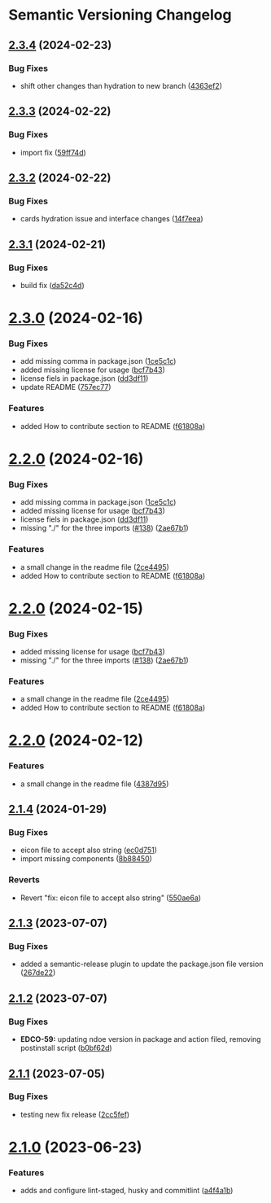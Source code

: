 # Semantic Versioning Changelog

## [2.3.4](https://github.com/pagopa/pagopa-editorial-components/compare/v2.3.3...v2.3.4) (2024-02-23)


### Bug Fixes

* shift other changes than hydration to new branch ([4363ef2](https://github.com/pagopa/pagopa-editorial-components/commit/4363ef22c43b60121a0529c309d56c5464ceeec7))

## [2.3.3](https://github.com/pagopa/pagopa-editorial-components/compare/v2.3.2...v2.3.3) (2024-02-22)


### Bug Fixes

* import fix ([59ff74d](https://github.com/pagopa/pagopa-editorial-components/commit/59ff74dedb0bd70fedaa47e75d7a00f061e88296))

## [2.3.2](https://github.com/pagopa/pagopa-editorial-components/compare/v2.3.1...v2.3.2) (2024-02-22)


### Bug Fixes

* cards hydration issue and interface changes ([14f7eea](https://github.com/pagopa/pagopa-editorial-components/commit/14f7eea83f3ea610e8bc892fde34f79365911cc6))

## [2.3.1](https://github.com/pagopa/pagopa-editorial-components/compare/v2.3.0...v2.3.1) (2024-02-21)


### Bug Fixes

* build fix ([da52c4d](https://github.com/pagopa/pagopa-editorial-components/commit/da52c4dd82c515fed1128decd2fa2d91641037ea))

# [2.3.0](https://github.com/pagopa/pagopa-editorial-components/compare/v2.2.0...v2.3.0) (2024-02-16)


### Bug Fixes

* add missing comma in package.json ([1ce5c1c](https://github.com/pagopa/pagopa-editorial-components/commit/1ce5c1c37990b248ae22ba1ab49326021da45b1d))
* added missing license for usage ([bcf7b43](https://github.com/pagopa/pagopa-editorial-components/commit/bcf7b43422c4733003d6f1f3159bd08cc658e6eb))
* license fiels in package.json ([dd3df11](https://github.com/pagopa/pagopa-editorial-components/commit/dd3df117b853b894467cd30e6c5e7e04a73e8cb8))
* update README ([757ec77](https://github.com/pagopa/pagopa-editorial-components/commit/757ec773d052fc22d76126b4f0d2d3cf6544b28c))


### Features

* added How to contribute section to README ([f61808a](https://github.com/pagopa/pagopa-editorial-components/commit/f61808a37d3332bc3b53a924ab3480f481d3130e))

# [2.2.0](https://github.com/pagopa/pagopa-editorial-components/compare/v2.1.4...v2.2.0) (2024-02-16)


### Bug Fixes

* add missing comma in package.json ([1ce5c1c](https://github.com/pagopa/pagopa-editorial-components/commit/1ce5c1c37990b248ae22ba1ab49326021da45b1d))
* added missing license for usage ([bcf7b43](https://github.com/pagopa/pagopa-editorial-components/commit/bcf7b43422c4733003d6f1f3159bd08cc658e6eb))
* license fiels in package.json ([dd3df11](https://github.com/pagopa/pagopa-editorial-components/commit/dd3df117b853b894467cd30e6c5e7e04a73e8cb8))
* missing "./" for the three imports ([#138](https://github.com/pagopa/pagopa-editorial-components/issues/138)) ([2ae67b1](https://github.com/pagopa/pagopa-editorial-components/commit/2ae67b153426bdce186021e0016a78cd2e09d4d8))


### Features

* a small change in the readme file ([2ce4495](https://github.com/pagopa/pagopa-editorial-components/commit/2ce44954f03433a5aa721fbd00cbca69bc2fc276))
* added How to contribute section to README ([f61808a](https://github.com/pagopa/pagopa-editorial-components/commit/f61808a37d3332bc3b53a924ab3480f481d3130e))

# [2.2.0](https://github.com/pagopa/pagopa-editorial-components/compare/v2.1.4...v2.2.0) (2024-02-15)


### Bug Fixes

* added missing license for usage ([bcf7b43](https://github.com/pagopa/pagopa-editorial-components/commit/bcf7b43422c4733003d6f1f3159bd08cc658e6eb))
* missing "./" for the three imports ([#138](https://github.com/pagopa/pagopa-editorial-components/issues/138)) ([2ae67b1](https://github.com/pagopa/pagopa-editorial-components/commit/2ae67b153426bdce186021e0016a78cd2e09d4d8))


### Features

* a small change in the readme file ([2ce4495](https://github.com/pagopa/pagopa-editorial-components/commit/2ce44954f03433a5aa721fbd00cbca69bc2fc276))
* added How to contribute section to README ([f61808a](https://github.com/pagopa/pagopa-editorial-components/commit/f61808a37d3332bc3b53a924ab3480f481d3130e))

# [2.2.0](https://github.com/pagopa/pagopa-editorial-components/compare/v2.1.4...v2.2.0) (2024-02-12)


### Features

* a small change in the readme file ([4387d95](https://github.com/pagopa/pagopa-editorial-components/commit/4387d95c9d57d4406bdc835a82f147fcb94f1495))

## [2.1.4](https://github.com/pagopa/pagopa-editorial-components/compare/v2.1.3...v2.1.4) (2024-01-29)


### Bug Fixes

* eicon file to accept also string ([ec0d751](https://github.com/pagopa/pagopa-editorial-components/commit/ec0d751c6081cb51838ec850446fc951166a07b3))
* import missing components ([8b88450](https://github.com/pagopa/pagopa-editorial-components/commit/8b88450f3c3d4ab7ffd61d4748a11e721c3f5aee))


### Reverts

* Revert "fix: eicon file to accept also string" ([550ae6a](https://github.com/pagopa/pagopa-editorial-components/commit/550ae6ac0c781449c95155581b0b8bb8dd16fc64))

## [2.1.3](https://github.com/pagopa/pagopa-editorial-components/compare/v2.1.2...v2.1.3) (2023-07-07)


### Bug Fixes

* added a semantic-release plugin to update the package.json file version ([267de22](https://github.com/pagopa/pagopa-editorial-components/commit/267de229bacc04fb43dc7268276b91c66f0a4a5d))

## [2.1.2](https://github.com/pagopa/pagopa-editorial-components/compare/v2.1.1...v2.1.2) (2023-07-07)


### Bug Fixes

* **EDCO-59:** updating ndoe version in package and action filed, removing postinstall script ([b0bf62d](https://github.com/pagopa/pagopa-editorial-components/commit/b0bf62d3ff1ab9f754b3da45daad8c7abac89aa8))

## [2.1.1](https://github.com/pagopa/pagopa-editorial-components/compare/v2.1.0...v2.1.1) (2023-07-05)


### Bug Fixes

* testing new fix release ([2cc5fef](https://github.com/pagopa/pagopa-editorial-components/commit/2cc5fefea947acd9aa03a27de48c531e4d7904c2))

# [2.1.0](https://github.com/pagopa/pagopa-editorial-components/compare/v2.0.0...v2.1.0) (2023-06-23)


### Features

* adds and configure lint-staged, husky and commitlint ([a4f4a1b](https://github.com/pagopa/pagopa-editorial-components/commit/a4f4a1b8af1694868dcb66588300238b05650841))

